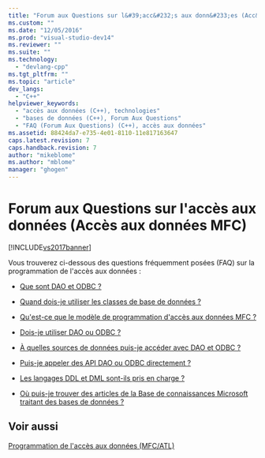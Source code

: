 ```yaml
---
title: "Forum aux Questions sur l&#39;acc&#232;s aux donn&#233;es (Acc&#232;s aux donn&#233;es MFC) | Microsoft Docs"
ms.custom: ""
ms.date: "12/05/2016"
ms.prod: "visual-studio-dev14"
ms.reviewer: ""
ms.suite: ""
ms.technology: 
  - "devlang-cpp"
ms.tgt_pltfrm: ""
ms.topic: "article"
dev_langs: 
  - "C++"
helpviewer_keywords: 
  - "accès aux données (C++), technologies"
  - "bases de données (C++), Forum Aux Questions"
  - "FAQ (Forum Aux Questions) (C++), accès aux données"
ms.assetid: 88424da7-e735-4e01-8110-11e817163647
caps.latest.revision: 7
caps.handback.revision: 7
author: "mikeblome"
ms.author: "mblome"
manager: "ghogen"
---
```

# Forum aux Questions sur l&#39;acc&#232;s aux donn&#233;es (Acc&#232;s aux donn&#233;es MFC)
[!INCLUDE[vs2017banner](../assembler/inline/includes/vs2017banner.md)]

Vous trouverez ci\-dessous des questions fréquemment posées \(FAQ\) sur la programmation de l'accès aux données :  
  
-   [Que sont DAO et ODBC ?](../data/what-are-dao-and-odbc-q.md)  
  
-   [Quand dois\-je utiliser les classes de base de données ?](../data/when-should-i-use-the-database-classes-q.md)  
  
-   [Qu'est\-ce que le modèle de programmation d'accès aux données MFC ?](../data/what-is-the-mfc-database-programming-model-q.md)  
  
-   [Dois\-je utiliser DAO ou ODBC ?](../data/should-i-use-dao-or-odbc-q.md)  
  
-   [À quelles sources de données puis\-je accéder avec DAO et ODBC ?](../data/what-data-sources-can-i-access-with-dao-and-odbc-q.md)  
  
-   [Puis\-je appeler des API DAO ou ODBC directement ?](../data/can-i-call-dao-or-odbc-directly-q.md)  
  
-   [Les langages DDL et DML sont\-ils pris en charge ?](../data/are-ddl-and-dml-supported-q.md)  
  
-   [Où puis\-je trouver des articles de la Base de connaissances Microsoft traitant des bases de données ?](../data/where-can-i-find-microsoft-knowledge-base-articles-on-database-topics-q.md)  
  
## Voir aussi  
 [Programmation de l'accès aux données \(MFC\/ATL\)](../data/data-access-programming-mfc-atl.md)